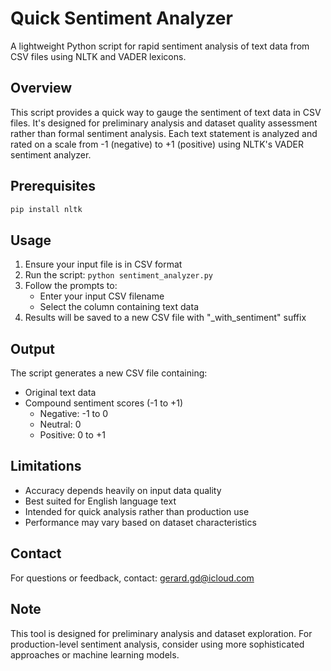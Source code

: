 # Quick Sentiment Analyzer

A lightweight Python script for rapid sentiment analysis of text data from CSV files using NLTK and VADER lexicons.

## Overview

This script provides a quick way to gauge the sentiment of text data in CSV files. It's designed for preliminary analysis and dataset quality assessment rather than formal sentiment analysis. Each text statement is analyzed and rated on a scale from -1 (negative) to +1 (positive) using NLTK's VADER sentiment analyzer.


## Prerequisites

```python
pip install nltk
```

## Usage

1. Ensure your input file is in CSV format
2. Run the script: `python sentiment_analyzer.py`
3. Follow the prompts to:
   - Enter your input CSV filename
   - Select the column containing text data
4. Results will be saved to a new CSV file with "_with_sentiment" suffix

## Output

The script generates a new CSV file containing:
- Original text data
- Compound sentiment scores (-1 to +1)
  - Negative: -1 to 0
  - Neutral: 0
  - Positive: 0 to +1

## Limitations

- Accuracy depends heavily on input data quality
- Best suited for English language text
- Intended for quick analysis rather than production use
- Performance may vary based on dataset characteristics

## Contact

For questions or feedback, contact: gerard.gd@icloud.com

## Note

This tool is designed for preliminary analysis and dataset exploration. For production-level sentiment analysis, consider using more sophisticated approaches or machine learning models.
